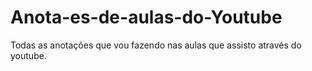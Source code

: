 # Anota-es-de-aulas-do-Youtube
Todas as anotações que vou fazendo nas aulas que assisto através do youtube.
